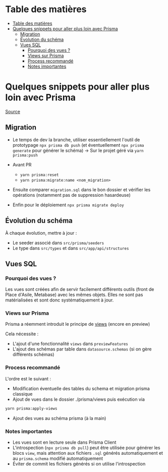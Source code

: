# Table des matières
- [Table des matières](#table-des-matières)
- [Quelques snippets pour aller plus loin avec Prisma](#quelques-snippets-pour-aller-plus-loin-avec-prisma)
  - [Migration](#migration)
  - [Évolution du schéma](#évolution-du-schéma)
  - [Vues SQL](#vues-sql)
    - [Pourquoi des vues ?](#pourquoi-des-vues-)
    - [Views sur Prisma](#views-sur-prisma)
    - [Process recommandé](#process-recommandé)
    - [Notes importantes](#notes-importantes)

# Quelques snippets pour aller plus loin avec Prisma

[Source](https://www.prisma.io/docs/orm/prisma-migrate/workflows/prototyping-your-schema)

## Migration

- Le temps de dev la branche, utiliser essentiellement l'outil de prototypage `npx prisma db push` (et éventuellement `npx prisma generate` pour générer le schéma) -> Sur le projet géré via `yarn prisma:push`

- Avant PR
    - `yarn prisma:reset`
    - `yarn prisma:migrate:name <nom_migration>`

- Ensuite comparer `migration.sql` dans le bon dossier et vérifier les opérations (notamment pas de suppression hasardeuse)

- Enfin pour le déploiement `npx prisma migrate deploy`

## Évolution du schéma
À chaque évolution, mettre à jour :
- Le seeder associé dans `src/prisma/seeders`
- Le type dans `src/types` et dans `src/app/api/structures`

## Vues SQL

### Pourquoi des vues ?
Les vues sont créées afin de servir facilement différents outils (front de Place d'Asile, Metabase) avec les mêmes objets. Elles ne sont pas matérialisées et sont donc systématiquement à jour.

### Views sur Prisma
Prisma a réemment introduit le principe de [views](https://www.prisma.io/docs/orm/prisma-schema/data-model/views) (encore en preview)

Cela nécessite : 
- L'ajout d'une fonctionnalité `views` dans `previewFeatures`
- L'ajout des schémas par table dans `datasource.schemas` (si on gère différents schémas)

### Process recommandé
L'ordre est le suivant : 
- Modification éventuelle des tables du schema et migration prisma classique
- Ajout de vues dans le dossier ./prisma/views puis exécution via 
```bash
yarn prisma:apply-views
```
- Ajout des vues au schéma prisma (à la main)

### Notes importantes
- Les vues sont en lecture seule dans Prisma Client
- L'introspection (`npx prisma db pull`) peut être utilisée pour générer les blocs `view`, mais attention aux fichiers `.sql` générés automatiquement et au `prisma.schema` modifié automatiquement
- Éviter de commit les fichiers générés si on utilise l'introspection
